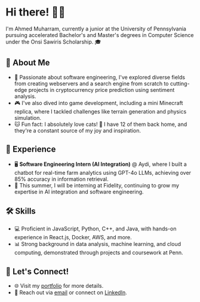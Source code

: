 # Hi there! 👋🏻

I'm Ahmed Muharram, currently a junior at the University of Pennsylvania pursuing accelerated Bachelor's and Master's degrees in Computer Science under the Onsi Sawiris Scholarship. 🎓

## 🌟 About Me
- 🚀 Passionate about software engineering, I've explored diverse fields from creating webservers and a search engine from scratch to cutting-edge projects in cryptocurrency price prediction using sentiment analysis.
- 🎮 I've also dived into game development, including a mini Minecraft replica, where I tackled challenges like terrain generation and physics simulation.
- 🐱 Fun fact: I absolutely love cats! 🐾 I have 12 of them back home, and they're a constant source of my joy and inspiration.

## 💼 Experience
- 🖥️ **Software Engineering Intern (AI Integration)** @ Aydi, where I built a chatbot for real-time farm analytics using GPT-4o LLMs, achieving over 85% accuracy in information retrieval.
- 🤖 This summer, I will be interning at Fidelity, continuing to grow my expertise in AI integration and software engineering.

## 🛠️ Skills
- 💻 Proficient in JavaScript, Python, C++, and Java, with hands-on experience in React.js, Docker, AWS, and more.
- 📊 Strong background in data analysis, machine learning, and cloud computing, demonstrated through projects and coursework at Penn.

## 🔗 Let's Connect!
- 🌐 Visit my [portfolio](https://muharram.dev) for more details.
- 📧 Reach out via [email](mailto:muharram@seas.upenn.edu) or connect on [LinkedIn](https://www.linkedin.com/ahmed-muharram).
